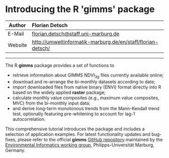 # Introducing the R 'gimms' package

Author          | <div align="left">Florian Detsch</div>
--------------- | -----------    
E-Mail | [florian.detsch@staff.uni-marburg.de](mailto:florian.detsch@staff.uni-marburg.de)
Website | http://umweltinformatik-marburg.de/en/staff/florian-detsch/ 

<hr>

The R **gimms** package provides a set of functions to 

* retrieve information about GIMMS NDVI<sub>3g</sub> files currently available online; 
* download and re-arrange the bi-monthly datasets according to date; 
* import downloaded files from native binary (ENVI) format directly into R based on the widely applied **raster** package; 
* calculate monthly value composites (e.g., maximum value composites, MVC) from the bi-monthly input data;
* and derive long-term monotonous trends from the Mann-Kendall trend test, optionally featuring pre-whitening to account for lag-1 autocorrelation.
    
This comprehensive tutorial introduces the package and includes a selection of application examples. For latest functionality updates and bug-fixes, please refer to the official **gimms** [GitHub repository](https://github.com/environmentalinformatics-marburg/gimms) maintained by the [Environmental Informatics working group](http://umweltinformatik-marburg.de/en/environmenltalinformatics-marburg/), Philipps-Universität Marburg, Germany.